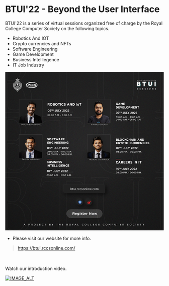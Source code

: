 # BTUI'22 - Beyond the User Interface


BTUI'22 is a series of virtual sessions organized free of charge by the Royal College Computer Society on the following topics.

* Robotics And IOT
* Crypto currencies and NFTs
* Software Engineering
* Game Development
* Business Intelliegence
* IT Job Industry


![image](/Images/BTUI_Register.png)


* Please visit our website for more info.
> https://btui.rccsonline.com/

<br>
<br>
Watch our introduction video.

[![IMAGE_ALT](https://img.youtube.com/vi/jTmvzmVIBVE/0.jpg)](https://www.youtube.com/watch?v=jTmvzmVIBVE)
